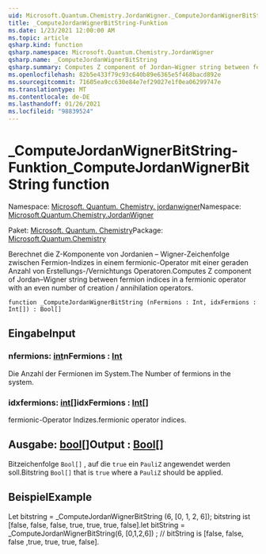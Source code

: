 ```yaml
---
uid: Microsoft.Quantum.Chemistry.JordanWigner._ComputeJordanWignerBitString
title: _ComputeJordanWignerBitString-Funktion
ms.date: 1/23/2021 12:00:00 AM
ms.topic: article
qsharp.kind: function
qsharp.namespace: Microsoft.Quantum.Chemistry.JordanWigner
qsharp.name: _ComputeJordanWignerBitString
qsharp.summary: Computes Z component of Jordan–Wigner string between fermion indices in a fermionic operator with an even number of creation / annihilation operators.
ms.openlocfilehash: 82b5e433f79c93c640b89e6365e5f468bacd892e
ms.sourcegitcommit: 71605ea9cc630e84e7ef29027e1f0ea06299747e
ms.translationtype: MT
ms.contentlocale: de-DE
ms.lasthandoff: 01/26/2021
ms.locfileid: "98839524"
---
```

# <a name="_computejordanwignerbitstring-function"></a><span data-ttu-id="a4135-102">_ComputeJordanWignerBitString-Funktion</span><span class="sxs-lookup"><span data-stu-id="a4135-102">_ComputeJordanWignerBitString function</span></span>

<span data-ttu-id="a4135-103">Namespace: [Microsoft. Quantum. Chemistry. jordanwigner](xref:Microsoft.Quantum.Chemistry.JordanWigner)</span><span class="sxs-lookup"><span data-stu-id="a4135-103">Namespace: [Microsoft.Quantum.Chemistry.JordanWigner](xref:Microsoft.Quantum.Chemistry.JordanWigner)</span></span>

<span data-ttu-id="a4135-104">Paket: [Microsoft. Quantum. Chemistry](https://nuget.org/packages/Microsoft.Quantum.Chemistry)</span><span class="sxs-lookup"><span data-stu-id="a4135-104">Package: [Microsoft.Quantum.Chemistry](https://nuget.org/packages/Microsoft.Quantum.Chemistry)</span></span>


<span data-ttu-id="a4135-105">Berechnet die Z-Komponente von Jordanien – Wigner-Zeichenfolge zwischen Fermion-Indizes in einem fermionic-Operator mit einer geraden Anzahl von Erstellungs-/Vernichtungs Operatoren.</span><span class="sxs-lookup"><span data-stu-id="a4135-105">Computes Z component of Jordan–Wigner string between fermion indices in a fermionic operator with an even number of creation / annihilation operators.</span></span>

```qsharp
function _ComputeJordanWignerBitString (nFermions : Int, idxFermions : Int[]) : Bool[]
```


## <a name="input"></a><span data-ttu-id="a4135-106">Eingabe</span><span class="sxs-lookup"><span data-stu-id="a4135-106">Input</span></span>

### <a name="nfermions--int"></a><span data-ttu-id="a4135-107">nfermions: [int](xref:microsoft.quantum.lang-ref.int)</span><span class="sxs-lookup"><span data-stu-id="a4135-107">nFermions : [Int](xref:microsoft.quantum.lang-ref.int)</span></span>

<span data-ttu-id="a4135-108">Die Anzahl der Fermionen im System.</span><span class="sxs-lookup"><span data-stu-id="a4135-108">The Number of fermions in the system.</span></span>


### <a name="idxfermions--int"></a><span data-ttu-id="a4135-109">idxfermions: [int](xref:microsoft.quantum.lang-ref.int)[]</span><span class="sxs-lookup"><span data-stu-id="a4135-109">idxFermions : [Int](xref:microsoft.quantum.lang-ref.int)[]</span></span>

<span data-ttu-id="a4135-110">fermionic-Operator Indizes.</span><span class="sxs-lookup"><span data-stu-id="a4135-110">fermionic operator indices.</span></span>



## <a name="output--bool"></a><span data-ttu-id="a4135-111">Ausgabe: [bool](xref:microsoft.quantum.lang-ref.bool)[]</span><span class="sxs-lookup"><span data-stu-id="a4135-111">Output : [Bool](xref:microsoft.quantum.lang-ref.bool)[]</span></span>

<span data-ttu-id="a4135-112">Bitzeichenfolge `Bool[]` , auf die `true` ein `PauliZ` angewendet werden soll.</span><span class="sxs-lookup"><span data-stu-id="a4135-112">Bitstring `Bool[]` that is `true` where a `PauliZ` should be applied.</span></span>

## <a name="example"></a><span data-ttu-id="a4135-113">Beispiel</span><span class="sxs-lookup"><span data-stu-id="a4135-113">Example</span></span>

<span data-ttu-id="a4135-114">Let bitstring = _ComputeJordanWignerBitString (6, [0, 1, 2, 6]); bitstring ist [false, false, false, true, true, true, false].</span><span class="sxs-lookup"><span data-stu-id="a4135-114">let bitString = _ComputeJordanWignerBitString(6, [0,1,2,6]) ; // bitString is [false, false, false ,true, true, true, false].</span></span>